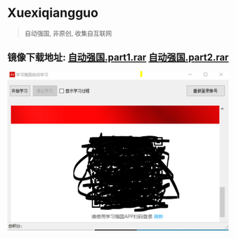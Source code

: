 # Xuexiqiangguo
> 自动强国, 非原创, 收集自互联网  
  
## 镜像下载地址: [自动强国.part1.rar](https://rawcdn.githack.com/sadjnjksanx/Xuexiqiangguo/b55edfcb92c7984965c0d5f3693f7dee045556bb/自动强国.part1.rar)       [自动强国.part2.rar](https://rawcdn.githack.com/sadjnjksanx/Xuexiqiangguo/b55edfcb92c7984965c0d5f3693f7dee045556bb/自动强国.part2.rar)  
  
    
![截图](https://raw.githubusercontent.com/sadjnjksanx/Xuexiqiangguo/master/2222.PNG)
